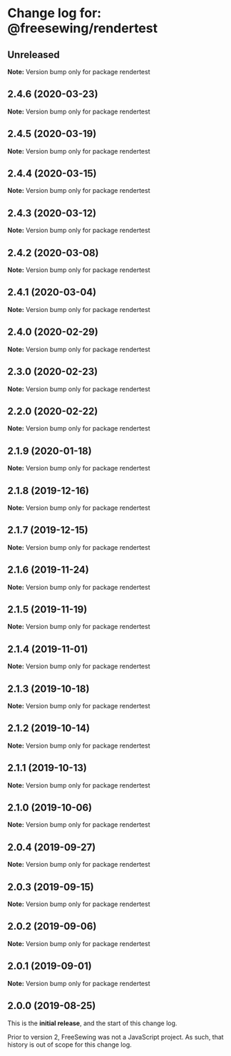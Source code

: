 # Change log for: @freesewing/rendertest


## Unreleased

**Note:** Version bump only for package rendertest


## 2.4.6 (2020-03-23)

**Note:** Version bump only for package rendertest


## 2.4.5 (2020-03-19)

**Note:** Version bump only for package rendertest


## 2.4.4 (2020-03-15)

**Note:** Version bump only for package rendertest


## 2.4.3 (2020-03-12)

**Note:** Version bump only for package rendertest


## 2.4.2 (2020-03-08)

**Note:** Version bump only for package rendertest


## 2.4.1 (2020-03-04)

**Note:** Version bump only for package rendertest


## 2.4.0 (2020-02-29)

**Note:** Version bump only for package rendertest


## 2.3.0 (2020-02-23)

**Note:** Version bump only for package rendertest


## 2.2.0 (2020-02-22)

**Note:** Version bump only for package rendertest


## 2.1.9 (2020-01-18)

**Note:** Version bump only for package rendertest


## 2.1.8 (2019-12-16)

**Note:** Version bump only for package rendertest


## 2.1.7 (2019-12-15)

**Note:** Version bump only for package rendertest


## 2.1.6 (2019-11-24)

**Note:** Version bump only for package rendertest


## 2.1.5 (2019-11-19)

**Note:** Version bump only for package rendertest


## 2.1.4 (2019-11-01)

**Note:** Version bump only for package rendertest


## 2.1.3 (2019-10-18)

**Note:** Version bump only for package rendertest


## 2.1.2 (2019-10-14)

**Note:** Version bump only for package rendertest


## 2.1.1 (2019-10-13)

**Note:** Version bump only for package rendertest


## 2.1.0 (2019-10-06)

**Note:** Version bump only for package rendertest


## 2.0.4 (2019-09-27)

**Note:** Version bump only for package rendertest


## 2.0.3 (2019-09-15)

**Note:** Version bump only for package rendertest


## 2.0.2 (2019-09-06)

**Note:** Version bump only for package rendertest


## 2.0.1 (2019-09-01)

**Note:** Version bump only for package rendertest




## 2.0.0 (2019-08-25)

This is the **initial release**, and the start of this change log.

Prior to version 2, FreeSewing was not a JavaScript project.
As such, that history is out of scope for this change log.
